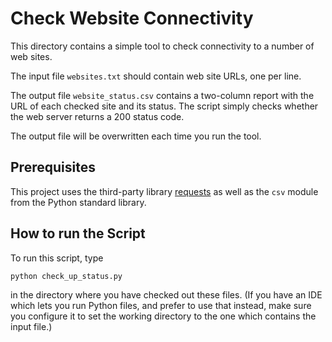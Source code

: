 # Check Website Connectivity

This directory contains a simple tool to check connectivity to a number of web sites.

The input file `websites.txt` should contain web site URLs, one per line.

The output file `website_status.csv` contains a two-column report with
the URL of each checked site and its status.
The script simply checks whether the web server returns a 200 status code.

The output file will be overwritten each time you run the tool.


## Prerequisites

This project uses the third-party library
[requests](https://requests.readthedocs.io/)
as well as the `csv` module from the Python standard library.


## How to run the Script

To run this script, type

```
python check_up_status.py
```
in the directory where you have checked out these files.
(If you have an IDE which lets you run Python files,
and prefer to use that instead,
make sure you configure it to set the working directory to
the one which contains the input file.)


<!-- ## Development ideas

The CSV should perhaps contain a date stamp, too.

Perhaps add the `logging` library and optionally print progress information. -->
